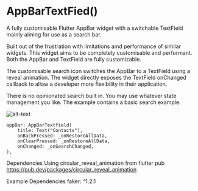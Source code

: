 # AppBarTextFied()

A fully customisable Flutter AppBar widget with a switchable TextField mainly aiming for use as a search bar.

Built out of the frustration with limitations amd performance of similar widgets. This widget aims to be completely customisable and performant.
Both the AppBar and TextField are fully customizable.

The customisable search icon switches the AppBar to a TextField using a reveal animation. The widget directly exposes the TextField onChanged callback to allow a developer more flexibility in their application.

There is no opinionated search built in. You may use whatever state management you like. The example contains a basic search example.

![alt-text](https://github.com/elgansayer/appbar_textfield/blob/master/example.gif?raw=true)

```
appBar: AppBarTextfield(
    title: Text("Contacts"),
    onBackPressed: _onRestoreAllData,
    onClearPressed: _onRestoreAllData,
    onChanged: _onSearchChanged,
),
```

Dependencies
Using circular_reveal_animation from flutter pub
https://pub.dev/packages/circular_reveal_animation

Example Dependencies
faker: ^1.2.1
